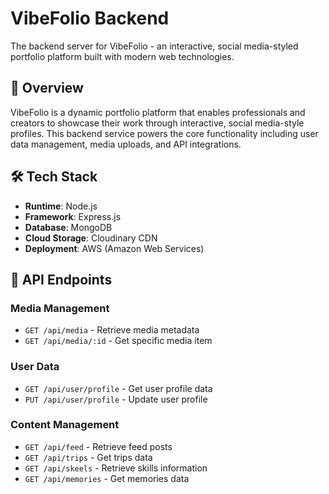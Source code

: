 # VibeFolio Backend

The backend server for VibeFolio - an interactive, social media-styled portfolio platform built with modern web technologies.

## 🚀 Overview

VibeFolio is a dynamic portfolio platform that enables professionals and creators to showcase their work through interactive, social media-style profiles. This backend service powers the core functionality including user data management, media uploads, and API integrations.

## 🛠 Tech Stack

- **Runtime**: Node.js
- **Framework**: Express.js
- **Database**: MongoDB
- **Cloud Storage**: Cloudinary CDN
- **Deployment**: AWS (Amazon Web Services)

## 🔌 API Endpoints

### Media Management
- `GET /api/media` - Retrieve media metadata
- `GET /api/media/:id` - Get specific media item

### User Data
- `GET /api/user/profile` - Get user profile data
- `PUT /api/user/profile` - Update user profile

### Content Management
- `GET /api/feed` - Retrieve feed posts
- `GET /api/trips` - Get trips data
- `GET /api/skeels` - Retrieve skills information
- `GET /api/memories` - Get memories data